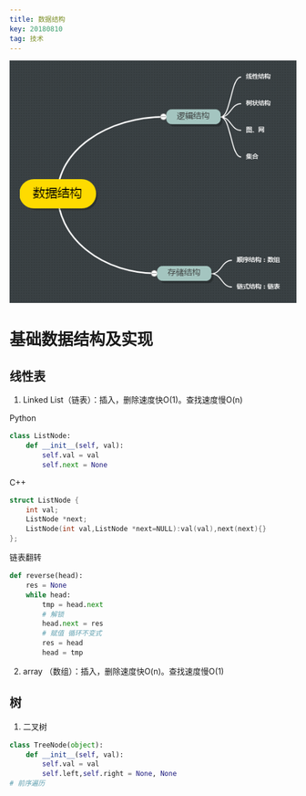 ```yaml
---
title: 数据结构
key: 20180810
tag: 技术
---
```

![image](https://raw.githubusercontent.com/ultimatesword/ultimatesword.github.io/master/post_image/%E6%95%B0%E6%8D%AE%E7%BB%93%E6%9E%84.png)
# 基础数据结构及实现
## 线性表
1. Linked List（链表）：插入，删除速度快O(1)。查找速度慢O(n)

Python
```Python
class ListNode:
    def __init__(self, val):
        self.val = val
        self.next = None
```
C++
```C++
struct ListNode {
    int val;
    ListNode *next;
    ListNode(int val,ListNode *next=NULL):val(val),next(next){}
};
```
链表翻转
```Python
def reverse(head):
    res = None
    while head:
        tmp = head.next
        # 解锁
        head.next = res
        # 赋值 循环不变式
        res = head
        head = tmp
```
2. array （数组）：插入，删除速度快O(n)。查找速度慢O(1)
## 树
1. 二叉树
```Python
class TreeNode(object):
    def __init__(self, val):
        self.val = val
        self.left,self.right = None, None
# 前序遍历

```
